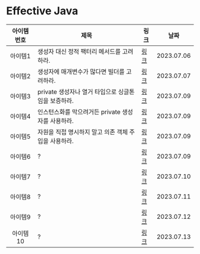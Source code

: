 # Effective Java

|  아이템 번호  | 제목                              |                                                                                       링크 | 날짜         |
|:--------:|---------------------------------|-----------------------------------------------------------------------------------------|------------|
|   아이템1   | 생성자 대신 정적 팩터리 메서드를 고려하라.        |   [링크](https://github.com/Jwhyee/effective-java/blob/master/src/chapter2/item1/Item1.md) | 2023.07.06 |
|   아이템2   | 생성자에 매개변수가 많다면 빌더를 고려하라.        |   [링크](https://github.com/Jwhyee/effective-java/blob/master/src/chapter2/item2/Item2.md) | 2023.07.07 |
|   아이템3   | private 생성자나 열거 타입으로 싱글톤임을 보증하라. |   [링크](https://github.com/Jwhyee/effective-java/blob/master/src/chapter2/item3/Item3.md) | 2023.07.09 |
|   아이템4   | 인스턴스화를 막으려거든 private 생성자를 사용하라. |   [링크](https://github.com/Jwhyee/effective-java/blob/master/src/chapter2/item4/Item4.md) | 2023.07.09 |
|   아이템5   | 자원을 직접 명시하지 말고 의존 객체 주입을 사용하라.  |   [링크](https://github.com/Jwhyee/effective-java/blob/master/src/chapter2/item5/Item5.md) | 2023.07.09 |
|   아이템6   | ?                               |   [링크](https://github.com/Jwhyee/effective-java/blob/master/src/chapter2/item6/Item6.md) | 2023.07.09 |
|   아이템7   | ?                               |   [링크](https://github.com/Jwhyee/effective-java/blob/master/src/chapter2/item7/Item7.md) | 2023.07.10 |
|   아이템8   | ?                               |   [링크](https://github.com/Jwhyee/effective-java/blob/master/src/chapter2/item8/Item8.md) | 2023.07.11 |
|   아이템9   | ?                               |   [링크](https://github.com/Jwhyee/effective-java/blob/master/src/chapter2/item9/Item9.md) | 2023.07.12 |
|  아이템10   | ?                               | [링크](https://github.com/Jwhyee/effective-java/blob/master/src/chapter3/item10/Item10.md) | 2023.07.13 |